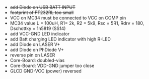 - ~~add Diode on USB BATT INPUT~~
- ~~footprint of FT232RL too small~~
- VCC on MC34 must be connected to VCC on COMP pin
- MC34 value L = 100uH, R1= 2k, R2 = 5k9, Rsc = 5R1, Rdrv = 180, Dschottky = 1n5819 (SS14)
- add VCC-GND LED indicator
- add Batt charging LED indicator with high R-LED
- add Diode on LASER V+
- add Diode on PhDiode V+
- reverse pin on LASER
- Core-Board: doubled-vias
- Core-Board: VDD-GND jumper too close
- GLCD GND-VCC (power) reversed

